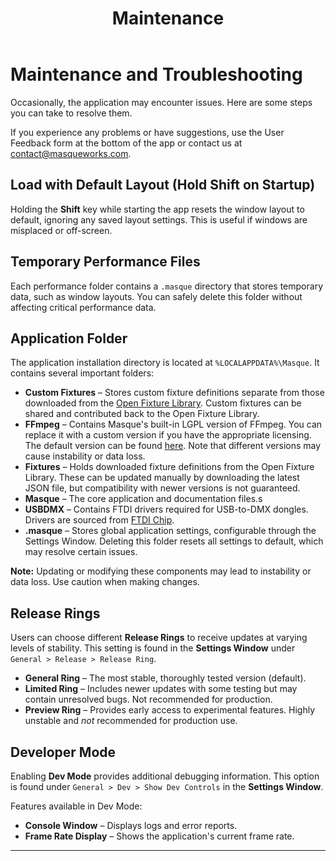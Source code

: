 ﻿---
title: Maintenance
layout: default
nav_order: 10
parent: Documentation
---

# Maintenance and Troubleshooting

Occasionally, the application may encounter issues. Here are some steps you can take to resolve them.

If you experience any problems or have suggestions, use the User Feedback form at the bottom of the app or contact us at contact@masqueworks.com.

## Load with Default Layout (Hold Shift on Startup)

Holding the **Shift** key while starting the app resets the window layout to default, ignoring any saved layout settings. This is useful if windows are misplaced or off-screen.

## Temporary Performance Files

Each performance folder contains a `.masque` directory that stores temporary data, such as window layouts. You can safely delete this folder without affecting critical performance data.

## Application Folder

The application installation directory is located at `%LOCALAPPDATA%\Masque`. It contains several important folders:

- **Custom Fixtures** – Stores custom fixture definitions separate from those downloaded from the [Open Fixture Library](https://open-fixture-library.org/). Custom fixtures can be shared and contributed back to the Open Fixture Library.
- **FFmpeg** – Contains Masque's built-in LGPL version of FFmpeg. You can replace it with a custom version if you have the appropriate licensing. The default version can be found [here](https://github.com/BtbN/FFmpeg-Builds/). Note that different versions may cause instability or data loss.
- **Fixtures** – Holds downloaded fixture definitions from the Open Fixture Library. These can be updated manually by downloading the latest JSON file, but compatibility with newer versions is not guaranteed.
- **Masque** – The core application and documentation files.s
- **USBDMX** – Contains FTDI drivers required for USB-to-DMX dongles. Drivers are sourced from [FTDI Chip](https://ftdichip.com/drivers/d2xx-drivers/).
- **.masque** – Stores global application settings, configurable through the Settings Window. Deleting this folder resets all settings to default, which may resolve certain issues.

**Note:** Updating or modifying these components may lead to instability or data loss. Use caution when making changes.

## Release Rings

Users can choose different **Release Rings** to receive updates at varying levels of stability. This setting is found in the **Settings Window** under `General > Release > Release Ring`.

- **General Ring** – The most stable, thoroughly tested version (default).
- **Limited Ring** – Includes newer updates with some testing but may contain unresolved bugs. Not recommended for production.
- **Preview Ring** – Provides early access to experimental features. Highly unstable and *not* recommended for production use.

## Developer Mode

Enabling **Dev Mode** provides additional debugging information. This option is found under `General > Dev > Show Dev Controls` in the **Settings Window**.

Features available in Dev Mode:
- **Console Window** – Displays logs and error reports.
- **Frame Rate Display** – Shows the application's current frame rate.

---

